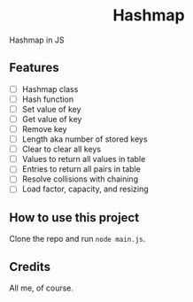 <h1 align="center">Hashmap</h1>
Hashmap in JS

Features
--------
- [ ] Hashmap class
- [ ] Hash function
- [ ] Set value of key
- [ ] Get value of key
- [ ] Remove key
- [ ] Length aka number of stored keys
- [ ] Clear to clear all keys
- [ ] Values to return all values in table
- [ ] Entries to return all pairs in table
- [ ] Resolve collisions with chaining
- [ ] Load factor, capacity, and resizing

How to use this project
-----------------------
Clone the repo and run `node main.js`.

Credits
-------
All me, of course.
